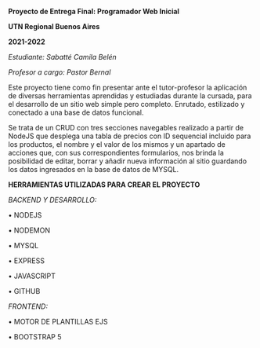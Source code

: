 **Proyecto de Entrega Final: Programador Web Inicial** 

**UTN Regional Buenos Aires**

**2021-2022**

*Estudiante: Sabatté Camila Belén* 

*Profesor a cargo: Pastor Bernal*

Este proyecto tiene como fin presentar ante el tutor-profesor la aplicación de diversas herramientas aprendidas y estudiadas durante la cursada, para el desarrollo de un sitio web simple 
pero completo. Enrutado, estilizado y conectado a una base de datos funcional.

Se trata de un CRUD con tres secciones navegables realizado a partir de NodeJS que desplega una tabla de precios con ID sequencial incluido para los productos, el nombre y el valor de los mismos y un apartado de acciones que, con sus correspondientes formularios, nos brinda la posibilidad de editar, borrar y añadir nueva información al sitio guardando los datos ingresados en la base de datos de MYSQL. 

**HERRAMIENTAS UTILIZADAS PARA CREAR EL PROYECTO**

*BACKEND Y DESARROLLO:*

• NODEJS

• NODEMON 

• MYSQL

• EXPRESS

• JAVASCRIPT

• GITHUB


*FRONTEND:*

• MOTOR DE PLANTILLAS EJS

• BOOTSTRAP 5 
